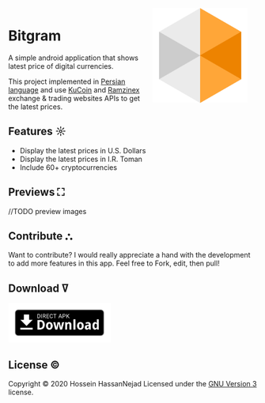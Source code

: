 <img src="preview/bitgram_icon.webp" width="192" align="right" hspace="20" />

Bitgram
======

A simple android application that shows latest price of digital currencies.

This project implemented in [Persian language](https://en.wikipedia.org/wiki/Persian_language) and use [KuCoin](https://www.kucoin.com/) and [Ramzinex](https://ramzinex.com/) exchange & trading websites APIs to get the latest prices.

## Features ☼
- Display the latest prices in U.S. Dollars
- Display the latest prices in I.R. Toman
- Include 60+ cryptocurrencies

## Previews ⛶

//TODO preview images

## Contribute ⛬
Want to contribute? I would really appreciate a hand with the development to add more features in this app.
Feel free to Fork, edit, then pull!

## Download ߜ
[<img src="preview/direct-apk-download.png" alt="Direct apk download"  height="80">](https://github.com/husen-hn/Bitgram/releases/latest)

## License ©
Copyright © 2020 Hossein HassanNejad
Licensed under the [GNU Version 3](https://www.gnu.org/licenses/gpl-3.0.en.html) license.
